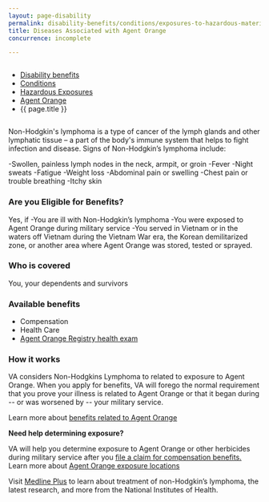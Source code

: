 ```yaml
---
layout: page-disability
permalink: disability-benefits/conditions/exposures-to-hazardous-materials/agent-orange/non-hodgkins/index.html
title: Diseases Associated with Agent Orange
concurrence: incomplete

---
```


<div class="splash" markdown="0">
<div class="row" markdown="0">
<div class="small-12 columns" markdown="0">

<ul class="breadcrumbs" role="menubar" aria-label="Primary">
<li class="parent"><a href="{{ site.url }}/disability-benefits/">Disability benefits</a></li>
<li class="parent"><a href="{{ site.url }}/disability-benefits/conditions/">Conditions</a></li>
<li class="parent"><a href="{{ site.url }}/disability-benefits/conditions/exposures-to-hazardous-materials/">Hazardous Exposures</a></li>
<li class="parent"><a href="{{ site.url }}/disability-benefits/conditions/exposures-to-hazardous-materials/agent-orange">Agent Orange</a></li>
<li class="active">{{ page.title }}</li>
</ul>

</div>
</div>
</div>

<div class="main" role="main" markdown="0">

<div class="section one" markdown="0">
<div class="primary" markdown="0">
<div class="row" markdown="0">
<div class="small-12 columns">

<div markdown="1">

Non-Hodgkin's lymphoma is a type of cancer of the lymph glands and other lymphatic tissue – a part of the body's immune system that helps to fight infection and disease. Signs of Non-Hodgkin’s lymphoma include:

-Swollen, painless lymph nodes in the neck, armpit, or groin
-Fever
-Night sweats
-Fatigue
-Weight loss
-Abdominal pain or swelling
-Chest pain or trouble breathing
-Itchy skin

### Are you Eligible for Benefits?

Yes, if
-You are ill with Non-Hodgkin’s lymphoma 
-You were exposed to Agent Orange during military service
-You served in Vietnam or in the waters off Vietnam during the Vietnam War era, the Korean demilitarized zone, or another area where Agent Orange was stored, tested or sprayed. 

### Who is covered
 You, your dependents and survivors

### Available benefits
- Compensation
- Health Care 
- [Agent Orange Registry health exam]( http://www.publichealth.va.gov/exposures/agentorange/benefits/registry-exam.asp)

### How it works
VA considers Non-Hodgkins Lymphoma to related to exposure to Agent Orange. When you apply for benefits, VA will forego the normal requirement that you prove your illness is related to Agent Orange or that it began during -- or was worsened by -- your military service. 

Learn more about [benefits related to Agent Orange](exposurehttp://www.publichealth.va.gov/exposures/agentorange/benefits/index.asp)

**Need help determining exposure?**

VA will help you determine exposure to Agent Orange or other herbicides during military service after you [file a claim for compensation benefits.](https://www.ebenefits.va.gov/ebenefits/about/feature?feature=disability-compensation)
Learn more about [Agent Orange exposure locations](http://www.publichealth.va.gov/exposures/agentorange/locations/thailand.asp#sthash.oK22WgPr.dpuf)

Visit [Medline Plus](https://www.nlm.nih.gov/medlineplus/ency/article/000581.htm) to learn about treatment of non-Hodgkin’s lymphoma, the latest research, and more from the National Institutes of Health.


</div>
</div>
</div>

</div>

</div>
</div>
